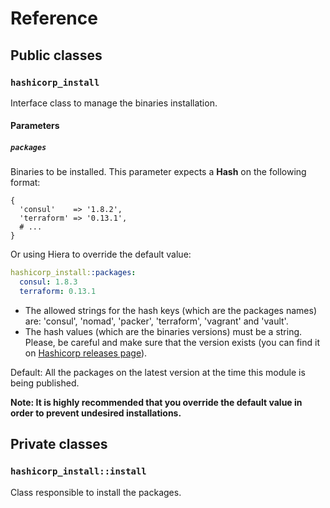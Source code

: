 # Reference

## Public classes

### `hashicorp_install`

Interface class to manage the binaries installation.

#### Parameters

##### `packages`

Binaries to be installed. This parameter expects a **Hash** on the following format:

```puppet
{
  'consul'    => '1.8.2',
  'terraform' => '0.13.1',
  # ...
}
```

Or using Hiera to override the default value:

```yaml
hashicorp_install::packages:
  consul: 1.8.3
  terraform: 0.13.1
```

- The allowed strings for the hash keys (which are the packages names) are: 'consul', 'nomad', 'packer', 'terraform', 'vagrant' and 'vault'.
- The hash values (which are the binaries versions) must be a string. Please, be careful and make sure that the version exists (you can find it on [Hashicorp releases page](https://releases.hashicorp.com)).

Default: All the packages on the latest version at the time this module is being published.

**Note: It is highly recommended that you override the default value in order to prevent undesired installations.**

## Private classes

### `hashicorp_install::install`

Class responsible to install the packages.
